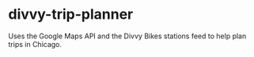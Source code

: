 divvy-trip-planner
==================

Uses the Google Maps API and the Divvy Bikes stations feed to help plan trips in Chicago.
